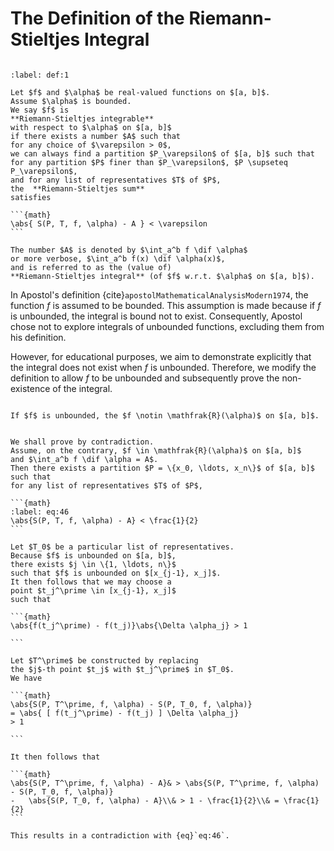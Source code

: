 # The Definition of the Riemann-Stieltjes Integral
```{index} Riemann-Stieltjes integral
```

````{prf:definition} 
:label: def:1

Let $f$ and $\alpha$ be real-valued functions on $[a, b]$.
Assume $\alpha$ is bounded.
We say $f$ is
**Riemann-Stieltjes integrable** 
with respect to $\alpha$ on $[a, b]$
if there exists a number $A$ such that
for any choice of $\varepsilon > 0$,
we can always find a partition $P_\varepsilon$ of $[a, b]$ such that
for any partition $P$ finer than $P_\varepsilon$, $P \supseteq P_\varepsilon$,
and for any list of representatives $T$ of $P$,
the  **Riemann-Stieltjes sum** 
satisfies

```{math}
\abs{ S(P, T, f, \alpha) - A } < \varepsilon
```

The number $A$ is denoted by $\int_a^b f \dif \alpha$
or more verbose, $\int_a^b f(x) \dif \alpha(x)$,
and is referred to as the (value of)
**Riemann-Stieltjes integral** (of $f$ w.r.t. $\alpha$ on $[a, b]$).

````

In Apostol's definition {cite}`apostolMathematicalAnalysisModern1974`,
the function $f$ is assumed to be bounded.
This assumption is made because if $f$ is unbounded,
the integral is bound not to exist.
Consequently, Apostol chose not to explore integrals of unbounded functions,
excluding them from his definition.

However, for educational purposes,
we aim to demonstrate explicitly that
the integral does not exist when $f$ is unbounded.
Therefore, we modify the definition to allow $f$
to be unbounded and subsequently prove the non-existence of the integral.


````{prf:proposition} 

If $f$ is unbounded, the $f \notin \mathfrak{R}(\alpha)$ on $[a, b]$.

````

````{prf:proof}

We shall prove by contradiction.
Assume, on the contrary, $f \in \mathfrak{R}(\alpha)$ on $[a, b]$
and $\int_a^b f \dif \alpha = A$.
Then there exists a partition $P = \{x_0, \ldots, x_n\}$ of $[a, b]$ such that
for any list of representatives $T$ of $P$,

```{math}
:label: eq:46
\abs{S(P, T, f, \alpha) - A} < \frac{1}{2}
```

Let $T_0$ be a particular list of representatives.
Because $f$ is unbounded on $[a, b]$,
there exists $j \in \{1, \ldots, n\}$
such that $f$ is unbounded on $[x_{j-1}, x_j]$.
It then follows that we may choose a
point $t_j^\prime \in [x_{j-1}, x_j]$
such that

```{math}
\abs{f(t_j^\prime) - f(t_j)}\abs{\Delta \alpha_j} > 1

```

Let $T^\prime$ be constructed by replacing
the $j$-th point $t_j$ with $t_j^\prime$ in $T_0$.
We have

```{math}
\abs{S(P, T^\prime, f, \alpha) - S(P, T_0, f, \alpha)}
= \abs{ [ f(t_j^\prime) - f(t_j) ] \Delta \alpha_j}
> 1

```

It then follows that

```{math}
\abs{S(P, T^\prime, f, \alpha) - A}& > \abs{S(P, T^\prime, f, \alpha) - S(P, T_0, f, \alpha)}
- 	\abs{S(P, T_0, f, \alpha) - A}\\& > 1 - \frac{1}{2}\\& = \frac{1}{2}
```

This results in a contradiction with {eq}`eq:46`.

````